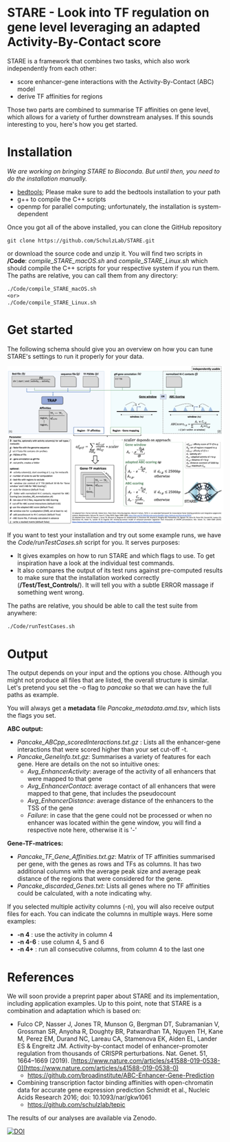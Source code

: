 
# STARE - Look into TF regulation on gene level leveraging an adapted Activity-By-Contact score

STARE is a framework that combines two tasks, which also work independently from each other:

 - score enhancer-gene interactions with the Activity-By-Contact (ABC) model
 - derive TF affinities for regions
 
Those two parts are combined to summarise TF affinities on gene level, which allows for a variety of further downstream analyses. If this sounds interesting to you, here's how you get started.

# Installation
*We are working on bringing STARE to Bioconda. But until then, you need to do the installation manually.*  

* [bedtools](https://github.com/arq5x/bedtools2); Please make sure to add the bedtools installation to your path
* g++ to compile the C++ scripts 
* openmp for parallel computing; unfortunately, the installation is system-dependent

Once you got all of the above installed, you can clone the GitHub repository

    git clone https://github.com/SchulzLab/STARE.git
or download the source code and unzip it.  You will find two scripts in **/Code**: *compile_STARE_macOS.sh* and *compile_STARE_Linux.sh* which should compile the C++ scripts for your respective system if you run them. The paths are relative, you can call them from any directory:

    ./Code/compile_STARE_macOS.sh
    <or>
    ./Code/compile_STARE_Linux.sh

# Get started
The following schema should give you an overview on how you can tune STARE's settings to run it properly for your data. 

![STARE_Flow](/Figures/STARE_FlowBig.png)

If you want to test your installation and try out some example runs, we have the *Code/runTestCases.sh* script for you. It serves purposes: 
- It gives examples on how to run STARE and which flags to use. To get inspiration have a look at the individual test commands.
- It also compares the output of its test runs against pre-computed results to make sure that the installation worked correctly (**/Test/Test_Controls/**). It will tell you with a subtle ERROR massage if something went wrong.

The paths are relative, you should be able to call the test suite from anywhere:

    ./Code/runTestCases.sh


# Output
The output depends on your input and the options you chose. Although you might not produce all files that are listed, the overall structure is similar. Let's pretend you set the -o flag to *pancake* so that we can have the full paths as example.

 You will always get a **metadata** file *Pancake_metadata.amd.tsv*, which lists the flags you set.

**ABC output:**

- *Pancake_ABCpp_scoredInteractions.txt.gz* : Lists all the enhancer-gene interactions that were scored higher than your set cut-off -t. 
 - *Pancake_GeneInfo.txt.gz*: Summarises a variety of features for each gene. Here are details on the not so intuitive ones:
	 - *Avg_EnhancerActivity*: average of the activity of all enhancers that were mapped to that gene
	 - *Avg_EnhancerContact*: average contact of all enhancers that were mapped to that gene, that includes the pseudocount
	 - *Avg_EnhancerDistance*: average distance of the enhancers to the TSS of the gene
	 - *Failure*: in case that the gene could not be processed or when no enhancer was located within the gene window, you will find a respective note here, otherwise it is '-'

**Gene-TF-matrices:**

 - *Pancake_TF_Gene_Affinities.txt.gz*: Matrix of TF affinities summarised per gene, with the genes as rows and TFs as columns. It has two additional columns with the average peak size and average peak distance of the regions that were considered for the gene.
 - *Pancake_discarded_Genes.txt*: Lists all genes where no TF affinities could be calculated, with a note indicating why.

If you selected multiple activity columns (-n), you will also receive output files for each. You can indicate the columns in multiple ways. Here some examples:

 - **-n 4**  :  use the activity in column 4
 - **-n 4-6** : use column 4, 5 and 6
 - **-n 4+** : run all consecutive columns, from column 4 to the last one




# References
We will soon provide a preprint paper about STARE and its implementation, including application examples. Up to this point, note that STARE is a combination and adaptation which is based on:

 - Fulco CP, Nasser J, Jones TR, Munson G, Bergman DT, Subramanian V, Grossman SR, Anyoha R, Doughty BR, Patwardhan TA, Nguyen TH, Kane M, Perez EM, Durand NC, Lareau CA, Stamenova EK, Aiden EL, Lander ES & Engreitz JM. Activity-by-contact model of enhancer–promoter regulation from thousands of CRISPR perturbations. Nat. Genet. 51, 1664–1669 (2019). [https://www.nature.com/articles/s41588-019-0538-0](https://www.nature.com/articles/s41588-019-0538-0)
	 - https://github.com/broadinstitute/ABC-Enhancer-Gene-Prediction
 - Combining transcription factor binding affinities with open-chromatin data for accurate gene expression prediction Schmidt et al., Nucleic Acids Research 2016; doi: 10.1093/nar/gkw1061
	 - https://github.com/schulzlab/tepic

The results of our analyses are available via Zenodo.

[![DOI](https://zenodo.org/badge/DOI/10.5281/zenodo.5841992.svg)](https://doi.org/10.5281/zenodo.5841991)
